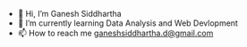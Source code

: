 - 👋 Hi, I’m Ganesh Siddhartha
- 🌱 I’m currently learning Data Analysis and Web Devlopment
- 📫 How to reach me ganeshsiddhartha.d@gmail.com

<!---
siddu1441/siddu1441 is a ✨ special ✨ repository because its `README.md` (this file) appears on your GitHub profile.
You can click the Preview link to take a look at your changes.
--->
